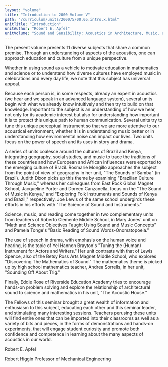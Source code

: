 ```yaml
---
layout: "volume"
title: "Introduction to 2000 Volume V"
path: "/curriculum/units/2000/5/00.05.intro.x.html"
unitTitle: "Introduction"
unitAuthor: "Robert E. Apfel"
unitVolume: "Sound and Sensibility: Acoustics in Architecture, Music, and the Environment"
---
```

<body>
 <p>
  The present volume presents 11 diverse subjects that share a common premise.  Through an understanding of aspects of the acoustics, one can approach education and culture from a unique perspective.
 </p>
 <p>
  Whether in using sound as a vehicle to motivate education in mathematics and science or to understand how diverse cultures have employed music in celebrations and every day life, we note that this subject has universal appeal.
 </p>
 <p>
  Because each person is, in some respects, already an expert in acoustics (we hear and we speak in an advanced language system), several units begin with what we already know intuitively and then try to build on that knowledge.  Important to the subject is an understanding of how we hear, not only for its academic interest but also for understanding how important it is to protect this unique path to human communication.  Several units try to tune this unique perceptual instrument so that we are more attentive to our acoustical environment, whether it is in understanding music better or in understanding how environmental noise can impact our lives.  Two units focus on the power of speech and its uses in story and drama.
 </p>
 <p>
  A series of units coalesce around the cultures of Brazil and Kenya, integrating geography, social studies, and music to trace the traditions of these countries and how European and African influences were exported to the emerging culture of Brazil.  Rosmarie Mongillo approaches the subject from the point of view of geography in her unit, "The Sounds of Samba" (in Brazil).  Judith Dixon picks up this theme by examining "Brazilian Culture Through Music," whereas her colleagues from East Rock Global Magnet School, Jacqueline Porter and Doreen Canzanella, focus on the "The Sound of Music in Kenya," and "Exploring Folk Instruments and Sounds of Kenya and Brazil," respectively.  Joe Lewis of the same school undergirds these efforts in his efforts with "The Science of Sound and Instruments."
 </p>
 <p>
  Science, music, and reading come together in two complementary units from teachers of Roberto Clemente Middle School, in Mary Jones' unit on "Math and Science Objectives Taught Using Sound and Music Concepts" and Pamela Tonge's "Basic Reading of Sound Words-Onomatopoeia."
 </p>
 <p>
  The use of speech in drama, with emphasis on the human voice and hearing, is the topic of Yel Hannon Brayton's "Tuning the (Human) Instrument for Actors and Writers."  Her unit contrasts with that of Lewis Spence, also of the Betsy Ross Arts Magnet Middle School, who explores "Discovering The Mathematics of Sound."  The mathematics theme is picked up by high school mathematics teacher, Andrea Sorrells, in her unit, "Sounding Off About Trig."
 </p>
 <p>
  Finally, Eddie Rose of Riverside Education Academy tries to encourage hands-on problem solving and explore the relationship of architectural sound to science and mathematics in his unit, "The Acoustic House."
 </p>
 <p>
  The Fellows of this seminar brought a great wealth of information and enthusiasm to this subject, educating each other and this seminar leader, and stimulating many interesting sessions.  Teachers perusing these units will find entire ones that can be imported into their classrooms as well as a variety of bits and pieces, in the forms of demonstrations and hands-on experiments, that will engage student curiosity and promote both confidence and competence in learning about the many aspects of acoustics in our world.
 </p>
 <p>
  Robert E. Apfel
 </p>
 <p>
  Robert Higgin Professor of Mechanical Engineering
 </p>

</body>